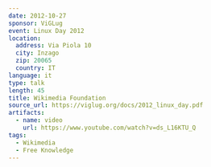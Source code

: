 ```yaml
---
date: 2012-10-27
sponsor: ViGLug
event: Linux Day 2012
location:
  address: Via Piola 10
  city: Inzago
  zip: 20065
  country: IT
language: it
type: talk
length: 45
title: Wikimedia Foundation
source_url: https://viglug.org/docs/2012_linux_day.pdf
artifacts:
  - name: video
    url: https://www.youtube.com/watch?v=ds_L16KTU_Q
tags:
  - Wikimedia
  - Free Knowledge
---
```


